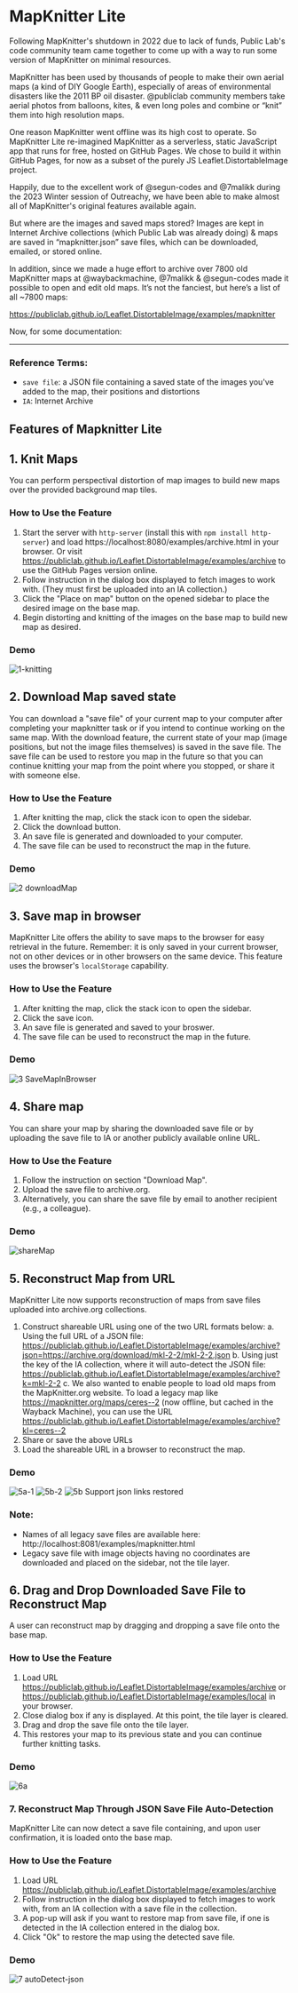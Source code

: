 # MapKnitter Lite

Following MapKnitter's shutdown in 2022 due to lack of funds, Public Lab's code community team came together to come up with a way to run some version of MapKnitter on minimal resources. 

MapKnitter has been used by thousands of people to make their own aerial maps (a kind of DIY Google Earth), especially of areas of environmental disasters like the 2011 BP oil disaster. @publiclab community members take aerial photos from balloons, kites, & even long poles and combine or “knit” them into high resolution maps. 

One reason MapKnitter went offline was its high cost to operate. So MapKnitter Lite re-imagined MapKnitter as a serverless, static JavaScript app that runs for free, hosted on GitHub Pages. We chose to build it within GitHub Pages, for now as a subset of the purely JS Leaflet.DistortableImage project.

Happily, due to the excellent work of @segun-codes and @7malikk during the 2023 Winter session of Outreachy, we have been able to make almost all of MapKnitter's original features available again. 

But where are the images and saved maps stored? Images are kept in Internet Archive collections (which Public Lab was already doing) & maps are saved in “mapknitter.json” save files, which can be downloaded, emailed, or stored online.

In addition, since we made a huge effort to archive over 7800 old MapKnitter maps at @waybackmachine, @7malikk & @segun-codes made it possible to open and edit old maps. It’s not the fanciest, but here’s a list of all ~7800 maps:

https://publiclab.github.io/Leaflet.DistortableImage/examples/mapknitter

Now, for some documentation:

****

### Reference Terms: 

* `save file`: a JSON file containing a saved state of the images you've added to the map, their positions and distortions
* `IA`: Internet Archive

## Features of Mapknitter Lite

## 1. Knit Maps 

You can perform perspectival distortion of map images to build new maps over the provided background map tiles.

### How to Use the Feature

1. Start the server with `http-server` (install this with `npm install http-server`) and load https://localhost:8080/examples/archive.html in your browser. Or visit https://publiclab.github.io/Leaflet.DistortableImage/examples/archive to use the GitHub Pages version online.
2. Follow instruction in the dialog box displayed to fetch images to work with. (They must first be uploaded into an IA collection.)
3. Click the "Place on map" button on the opened sidebar to place the desired image on the base map.
4. Begin distorting and knitting of the images on the base map to build new map as desired.

### Demo

![1-knitting](https://user-images.githubusercontent.com/1612359/222577171-d72ce619-ae7e-4dac-a27f-dd8bb07fb3db.gif)

## 2. Download Map saved state 

You can download a "save file" of your current map to your computer after completing your mapknitter task or if you intend to continue working on the same map. With the download feature, the current state of your map (image positions, but not the image files themselves) is saved in the save file. The save file can be used to restore you map in the future so that you can continue knitting your map from the point where you stopped, or share it with someone else.

### How to Use the Feature

1.  After knitting the map, click the stack icon to open the sidebar.
2. Click the download button.
3. An save file is generated and downloaded to your computer.
4. The save file can be used to reconstruct the map in the future.

### Demo

![2 downloadMap](https://user-images.githubusercontent.com/1612359/222585816-509b075f-e6dd-4556-b2a7-413231801c14.gif)

## 3. Save map in browser

MapKnitter Lite offers the ability to save maps to the browser for easy retrieval in the future. Remember: it is only saved in your current browser, not on other devices or in other browsers on the same device. This feature uses the browser's `localStorage` capability. 

### How to Use the Feature

1. After knitting the map, click the stack icon to open the sidebar.
2. Click the save icon.
3. An save file is generated and saved to your broswer.
4. The save file can be used to reconstruct the map in the future.

### Demo

![3 SaveMapInBrowser](https://user-images.githubusercontent.com/1612359/222585883-af55aac5-2e7b-4634-8b59-dc8890a49ea3.gif)

## 4. Share map

You can share your map by sharing the downloaded save file or by uploading the save file to IA or another publicly available online URL. 

### How to Use the Feature

1. Follow the instruction on section "Download Map".
2. Upload the save file to archive.org.
3. Alternatively, you can share the save file by email to another recipient (e.g., a colleague).

### Demo

![shareMap](https://user-images.githubusercontent.com/1612359/222586029-55e80585-51fd-471f-8679-4aa65cf9e5d9.gif)

## 5. Reconstruct Map from URL

MapKnitter Lite now supports reconstruction of maps from save files uploaded into archive.org collections.

1. Construct shareable URL using one of the two URL formats below:
    a. Using the full URL of a JSON file: https://publiclab.github.io/Leaflet.DistortableImage/examples/archive?json=https://archive.org/download/mkl-2-2/mkl-2-2.json
    b. Using just the key of the IA collection, where it will auto-detect the JSON file: https://publiclab.github.io/Leaflet.DistortableImage/examples/archive?k=mkl-2-2
    c. We also wanted to enable people to load old maps from the MapKnitter.org website. To load a legacy map like https://mapknitter.org/maps/ceres--2 (now offline, but cached in the Wayback Machine), you can use the URL https://publiclab.github.io/Leaflet.DistortableImage/examples/archive?kl=ceres--2
2. Share or save the above URLs
3. Load the shareable URL in a browser to reconstruct the map.

### Demo

![5a-1](https://user-images.githubusercontent.com/1612359/222574118-8843e8f7-53f7-4e8b-869a-99de8cc4aeab.gif)
![5b-2](https://user-images.githubusercontent.com/1612359/222574511-cfedfe32-f53d-46c2-a39a-bb5147245630.gif)
![5b Support json links restored](https://user-images.githubusercontent.com/1612359/222569683-4605e82c-d809-44bb-a4cb-1a09ca86c556.gif)

### Note:

* Names of all legacy save files are available here: http://localhost:8081/examples/mapknitter.html
* Legacy save file with image objects having no coordinates are downloaded and placed on the sidebar, not the tile layer.

## 6. Drag and Drop Downloaded Save File to Reconstruct Map

A user can reconstruct map by dragging and dropping a save file onto the base map. 

### How to Use the Feature

1. Load URL https://publiclab.github.io/Leaflet.DistortableImage/examples/archive or https://publiclab.github.io/Leaflet.DistortableImage/examples/local in your browser.
2. Close dialog box if any is displayed. At this point, the tile layer is cleared.
3. Drag and drop the save file onto the tile layer.
4. This restores your map to its previous state and you can continue further knitting tasks.

### Demo

![6a](https://user-images.githubusercontent.com/1612359/222570595-b63ca096-e5ea-4512-85a6-360e72ce652e.gif)

### 7. Reconstruct Map Through JSON Save File Auto-Detection

MapKnitter Lite can now detect a save file containing, and upon user confirmation, it is loaded onto the base map.

### How to Use the Feature

1. Load URL https://publiclab.github.io/Leaflet.DistortableImage/examples/archive
2. Follow instruction in the dialog box displayed to fetch images to work with, from an IA collection with a save file in the collection.
3. A pop-up will ask if you want to restore map from save file, if one is detected in the IA collection entered in the dialog box.
4. Click "Ok" to restore the map using the detected save file.

### Demo

![7 autoDetect-json](https://user-images.githubusercontent.com/1612359/222586141-f1b2bfeb-75bb-48a0-a391-1b069d65395a.gif)
